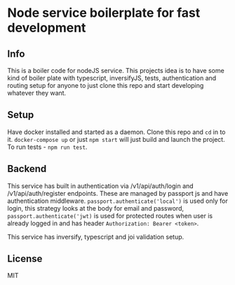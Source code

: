 # Node service boilerplate for fast development
## Info
This is a boiler code for nodeJS service. This projects idea is to have some kind of boiler plate with typescript, inversifyJS, tests, authentication and routing setup for anyone to just clone this repo and start developing whatever they want.

## Setup
Have docker installed and started as a daemon. Clone this repo and `cd` in to it.
`docker-compose up` or just `npm start` will just build and launch the project.
To run tests - `npm run test`.

## Backend
This service has built in authentication via /v1/api/auth/login and /v1/api/auth/register endpoints. These are managed by passport js and have authentication middleware. `passport.authenticate('local')` is used only for login, this strategy looks at the body for email and password, `passport.authenticate('jwt)` is used for protected routes when user is already logged in and has header `Authorization: Bearer <token>`.

This service has inversify, typescript and joi validation setup.

## License

MIT
